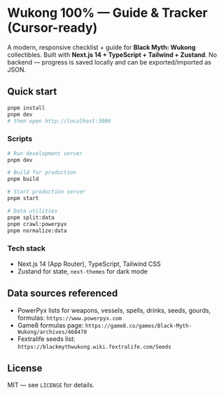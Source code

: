 # Wukong 100% — Guide & Tracker (Cursor-ready)

A modern, responsive checklist + guide for **Black Myth: Wukong** collectibles. Built with **Next.js 14 + TypeScript + Tailwind + Zustand**. No backend — progress is saved locally and can be exported/imported as JSON.

## Quick start
```bash
pnpm install
pnpm dev
# then open http://localhost:3000
```

### Scripts
```bash
# Run development server
pnpm dev

# Build for production
pnpm build

# Start production server
pnpm start

# Data utilities
pnpm split:data
pnpm crawl:powerpyx
pnpm normalize:data
```

### Tech stack
- Next.js 14 (App Router), TypeScript, Tailwind CSS
- Zustand for state, `next-themes` for dark mode

## Data sources referenced
- PowerPyx lists for weapons, vessels, spells, drinks, seeds, gourds, formulas: `https://www.powerpyx.com`
- Game8 formulas page: `https://game8.co/games/Black-Myth-Wukong/archives/468470`
- Fextralife seeds list: `https://blackmythwukong.wiki.fextralife.com/Seeds`


## License
MIT — see `LICENSE` for details.


